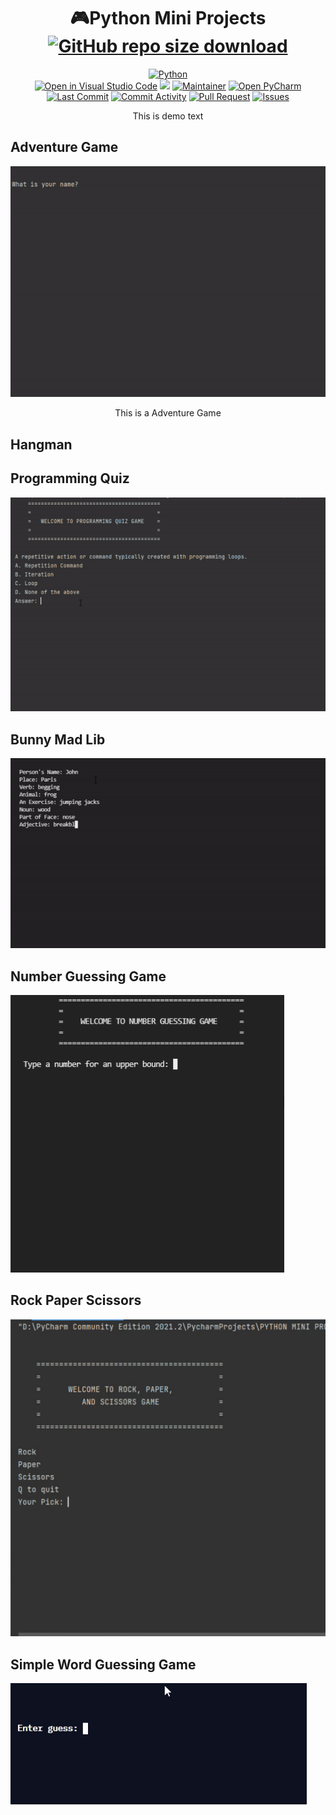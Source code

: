 <!--# Python Mini Projects-->
# <div align="center"> :video_game:Python Mini Projects [![GitHub repo size download](https://img.shields.io/github/repo-size/christine-lehmann/Python-Mini-Projects?color=lightgrey)](https://codeload.github.com/christine-lehmann/Python-Mini-Projects/zip/refs/heads/main)    </div> 

<div align="center">
 
<a href="https://www.python.org/"><img src="https://forthebadge.com/images/badges/made-with-python.svg" alt="Python"></a> </br>
<a href="https://open.vscode.dev/christine-lehmann/Python-Mini-Projects"><img src="https://open.vscode.dev/badges/open-in-vscode.svg" alt="Open in Visual Studio Code"></a> 
<a href="https://replit.com/@ChristineCion/Python-Mini-Projects"><img src="https://img.shields.io/badge/Open_in_Replit-143?style=flat&logo=replit&logoColor=FFFFFF&color=00308F&labelColor=black"></a> 
<a href="https://github.com/christine-lehmann"><img src="https://img.shields.io/badge/maintainer-christine-FF2A00?label=maintainer&logo=Github" alt="Maintainer"></a>
<a href="https://www.jetbrains.com/pycharm/"><img src="https://img.shields.io/badge/Created_in_PyCharm-143?style=flat&logo=pycharm&logoColor=black&color=black&labelColor=green" alt="Open PyCharm"></a> </br>
 <a href="https://github.com/christine-lehmann/Python-Mini-Projects/graphs/commit-activity"><img src="https://img.shields.io/github/last-commit/christine-lehmann/Python-Mini-Projects?style=flat" alt="Last Commit"></a>
<a href="https://github.com/christine-lehmann/Python-Mini-Projects/pulse"><img src="https://img.shields.io/github/commit-activity/m/christine-lehmann/Python-Mini-Projects?color=006666" alt="Commit Activity"></a> 
<a href="https://github.com/christine-lehmann/Python-Mini-Projects/pulls"><img src="https://img.shields.io/github/issues-pr/christine-lehmann/Python-Mini-Projects/pull%20request?label=pull%20request&color=FFD500" alt="Pull Request"></a> 
<a href="https://github.com/christine-lehmann/Python-Mini-Projects/issues"><img src="https://img.shields.io/github/issues/christine-lehmann/Python-Mini-Projects/issues?color=FFD500&label=issues" alt="Issues"></a> 
<p>This is demo text</p></div>
 

 
## 
## Adventure Game 
<!--![Adventure Game v1](https://raw.githubusercontent.com/christine-lehmann/Python-Mini-Projects/main/images/Adventure%20Game%20v1.gif?token=APKSPOP23MHF3XRUJSYBLUDBEDL2W)-->
<!--<img src="https://raw.githubusercontent.com/christine-lehmann/Python-Mini-Projects/main/images/Adventure%20Game%20v1.gif?token=APKSPOP23MHF3XRUJSYBLUDBEDL2W" class="center">-->
<p align="center">
  <img src="https://github.com/christine-lehmann/Python-Mini-Projects/blob/main/images/Adventure%20Game%20v1.gif?raw=true">
</p>
<p align="center">This is a Adventure Game</p>


## Hangman

## Programming Quiz
![Quiz](https://raw.githubusercontent.com/christine-lehmann/Python-Mini-Projects/main/images/quiz.gif)


## Bunny Mad Lib
![Funny Mad Lib](https://raw.githubusercontent.com/christine-lehmann/Python-Mini-Projects/main/images/mad%20lib.gif?token=APKSPOJNQQAKXUK25BF3NVTBEGRUO)


## Number Guessing Game
![Number Guessing Game](https://raw.githubusercontent.com/christine-lehmann/Python-Mini-Projects/main/images/number%20guess.gif?token=APKSPONOJZZVEKW6X4JONSDBEGSOU)


## Rock Paper Scissors
![Rock Paper Scissors](https://raw.githubusercontent.com/christine-lehmann/Python-Mini-Projects/main/images/rock%20paper%20scissors.gif)


## Simple Word Guessing Game
![Simple Guessing Game](https://raw.githubusercontent.com/christine-lehmann/Python-Mini-Projects/main/images/simple.gif?token=APKSPOPXS6W27DOOAM7NX6LBEGTM6)
